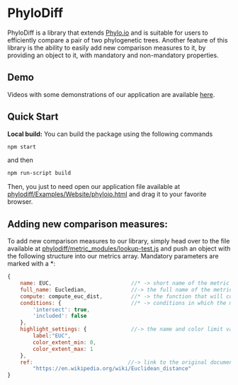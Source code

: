 # PhyloDiff
PhyloDiff is a library that extends [Phylo.io](https://github.com/DessimozLab/phylo-io/tree/refactor/) and is suitable for users to efficiently compare a
pair of two phylogenetic trees. Another feature of this library is the ability to easily add new
comparison measures to it, by providing an object to it, with mandatory and non-mandatory
properties.

## Demo
Videos with some demonstrations of our application are available [here](https://beta.phylo.io/).

## Quick Start
**Local build:** You can build the package using the following commands
````bash
npm start
````
and then
```bash
npm run-script build
```
Then, you just to need open our application file available at 
[phylodiff/Examples/Website/phyloio.html](https://github.com/franciscoludovico/phylodiff/blob/main/Examples/Website/phyloio.html)
and drag it to your favorite browser.

## Adding new comparison measures: 
To add new comparison measures to our library, simply head over to the file available at [phylodiff/metric_modules/lookup-test.js](https://github.com/franciscoludovico/phylodiff/blob/main/src/metric_modules/lookup-test.js)
and push an object with the following structure into our metrics array. Mandatory parameters are marked with a *:

```js
{
    name: EUC,                         //* -> short name of the metric
    full_name: Eucledian,              //-> the full name of the metric
    compute: compute_euc_dist,         //* -> the function that will compute the metric's result
    conditions: {                      //* -> conditions in which the metric can be computed
        'intersect': true,
        'included': false    
    },                                
    highlight_settings: {              //-> the name and color limit values for the highlight associated to this metric
        label:"EUC", 
        color_extent_min: 0,           
        color_extent_max: 1
    },                  
    ref:                              //-> link to the original document/source of the metric
        "https://en.wikipedia.org/wiki/Euclidean_distance"
}
```




